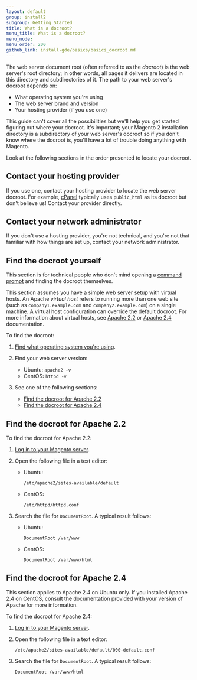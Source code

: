 ```yaml
---
layout: default
group: install2
subgroup: Getting Started
title: What is a docroot?
menu_title: What is a docroot?
menu_node: 
menu_order: 200
github_link: install-gde/basics/basics_docroot.md
---
```


The web server document root (often referred to as the *docroot*) is the web server's root directory; in other words, all pages it delivers are located in this directory and subdirectories of it. The path to your web server's docroot depends on:

*	What operating system you're using
*	The web server brand and version
*	Your hosting provider (if you use one)

This guide can't cover all the possibilities but we'll help you get started figuring out where your docroot. It's important; your Magento 2 installation directory is a subdirectory of your web server's docroot so if you don't know where the docroot is, you'll have a lot of trouble doing anything with Magento.

Look at the following sections in the order presented to locate your docroot.

## Contact your hosting provider
If you use one, contact your hosting provider to locate the web server docroot. For example, <a href="http://support.hostgator.com/articles/cpanel/what-is-a-document-root-folder" target="_blank">cPanel</a> typically uses `public_html` as its docroot but don't believe us! Contact your provider directly.

## Contact your network administrator
If you don't use a hosting provider, you're not technical, and you're not that familiar with how things are set up, contact your network administrator. 

## Find the docroot yourself
This section is for technical people who don't mind opening a <a href="{{ site.gdeurl }}install-gde/basics/basics_login.html">command prompt</a> and finding the docroot themselves.

<div class="bs-callout bs-callout-info" id="info">
  <p>This section assumes you have a simple web server setup with virtual hosts. An Apache <em>virtual host</em> refers to running more than one web site (such as <code>company1.example.com</code> and <code>company2.example.com</code>) on a single machine. A virtual host configuration can override the default docroot. For more information about virtual hosts, see <a href="http://httpd.apache.org/docs/2.2/mod/core.html#virtualhost" target="_blank">Apache 2.2</a> or <a href="http://httpd.apache.org/docs/2.4/mod/core.html#virtualhost" target="_blank">Apache 2.4</a> documentation.</p>
</div> 

To find the docroot:

1.	<a href="{{ site.gdeurl }}install-gde/basics/basics_os-version.html">Find what operating system you're using</a>.
2.	Find your web server version:

	*	Ubuntu: `apache2 -v`
	*	CentOS: `httpd -v`
	
3.	See one of the following sections:

	*	<a href="#basics-docroot-apache22">Find the docroot for Apache 2.2</a>
	*	<a href="#basics-docroot-apache24">Find the docroot for Apache 2.4</a>

<h2 id="basics-docroot-apache22">Find the docroot for Apache 2.2</h2>
To find the docroot for Apache 2.2:

1.	<a href="{{ site.gdeurl }}install-gde/basics/basics_login.html">Log in to your Magento server</a>.
2.	Open the following file in a text editor:

	*	Ubuntu:

			/etc/apache2/sites-available/default

	*	CentOS:

			/etc/httpd/httpd.conf

3.	Search the file for `DocumentRoot`. A typical result follows:

	*	Ubuntu:

			DocumentRoot /var/www

	*	CentOS:

			DocumentRoot /var/www/html


<h2 id="basics-docroot-apache24">Find the docroot for Apache 2.4</h2>
This section applies to Apache 2.4 on Ubuntu only. If you installed Apache 2.4 on CentOS, consult the documentation provided with your version of Apache for more information.

To find the docroot for Apache 2.4:

1.	<a href="{{ site.gdeurl }}install-gde/basics/basics_login.html">Log in to your Magento server</a>.
2.	Open the following file in a text editor:

		/etc/apache2/sites-available/default/000-default.conf

3.	Search the file for `DocumentRoot`. A typical result follows:

		DocumentRoot /var/www/html


